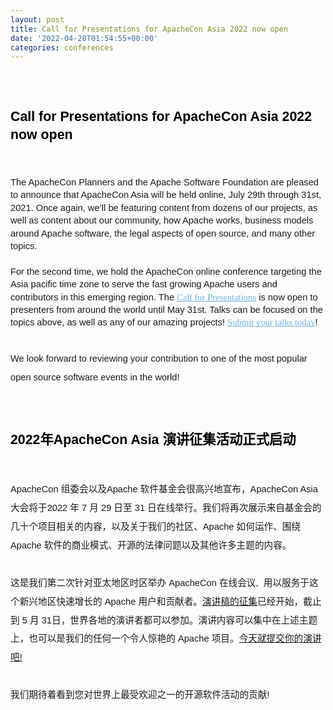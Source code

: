 ```yaml
---
layout: post
title: Call for Presentations for ApacheCon Asia 2022 now open
date: '2022-04-20T01:54:55+00:00'
categories: conferences
---
```

<h1 dir="ltr" style="margin-top: 15pt; margin-bottom: 15pt; font-family: &quot;Helvetica Neue&quot;, Helvetica, Arial, sans-serif; line-height: 1.2; color: rgb(0, 0, 0);"><br></h1><h1 dir="ltr" style="margin-top: 15pt; margin-bottom: 15pt; font-family: &quot;Helvetica Neue&quot;, Helvetica, Arial, sans-serif; line-height: 1.38; color: rgb(0, 0, 0);"><span style="font-size: 16pt; font-family: Arial; background-color: transparent; font-weight: 700; font-variant-numeric: normal; font-variant-east-asian: normal; vertical-align: baseline; white-space: pre-wrap;">Call for Presentations for ApacheCon Asia 2022 now open</span></h1><p dir="ltr" style="margin-top: 0pt; margin-bottom: 0pt; line-height: 2.04;"><span style="font-size: 11pt; font-family: &quot;Microsoft Yahei&quot;; color: rgb(73, 73, 73); background-color: transparent; font-variant-numeric: normal; font-variant-east-asian: normal; vertical-align: baseline; white-space: pre-wrap;">&nbsp;</span></p><p dir="ltr" style="margin-top: 0pt; margin-bottom: 0pt; line-height: 1.4;"><span style="font-size: 11pt; font-family: Arial; background-color: transparent; font-variant-numeric: normal; font-variant-east-asian: normal; vertical-align: baseline; white-space: pre-wrap;">The ApacheCon Planners and the Apache Software Foundation are pleased to announce that ApacheCon Asia will be held online, July 29th through 31st, 2021. Once again, we’ll be featuring content from dozens of our projects, as well as content about our community, how Apache works, business models around Apache software, the legal aspects of open source, and many other topics.</span></p><p dir="ltr" style="margin-top: 0pt; margin-bottom: 0pt; line-height: 1.38;"><span style="font-size: 11pt; font-family: Arial; background-color: transparent; font-variant-numeric: normal; font-variant-east-asian: normal; vertical-align: baseline; white-space: pre-wrap;"></span></p><p dir="ltr" style="margin-top: 0pt; margin-bottom: 0pt; line-height: 1.38;"><span style="font-size: 11pt; font-family: &quot;Microsoft Yahei&quot;; color: rgb(73, 73, 73); background-color: transparent; font-variant-numeric: normal; font-variant-east-asian: normal; vertical-align: baseline; white-space: pre-wrap;">&nbsp;</span></p><p dir="ltr" style="margin-top: 0pt; margin-bottom: 0pt; line-height: 1.38;"><span style="font-size: 11pt; font-family: Arial; background-color: transparent; font-variant-numeric: normal; font-variant-east-asian: normal; vertical-align: baseline; white-space: pre-wrap;">For the second time, we hold the ApacheCon online conference targeting the Asia pacific time zone to serve the fast growing Apache users and contributors in this emerging region. The </span><a href="https://apachecon.com/acasia2022/cfp.html"><span style="font-size: 11pt; font-family: &quot;Microsoft Yahei&quot;; color: rgb(112, 177, 231); background-color: transparent; font-variant-numeric: normal; font-variant-east-asian: normal; text-decoration-line: underline; text-decoration-skip-ink: none; vertical-align: baseline; white-space: pre-wrap;">Call for Presentations</span></a><span style="font-size: 11pt; font-family: Arial; background-color: transparent; font-variant-numeric: normal; font-variant-east-asian: normal; vertical-align: baseline; white-space: pre-wrap;"> is now open to presenters from around the world until May 31st. Talks can be focused on the topics above, as well as any of our amazing projects! </span><a href="https://apachecon.com/acasia2022/cfp.html"><span style="font-size: 11pt; font-family: &quot;Microsoft Yahei&quot;; color: rgb(112, 177, 231); background-color: transparent; font-variant-numeric: normal; font-variant-east-asian: normal; text-decoration-line: underline; text-decoration-skip-ink: none; vertical-align: baseline; white-space: pre-wrap;">Submit your talks today</span></a><span style="font-size: 11pt; font-family: Arial; background-color: transparent; font-variant-numeric: normal; font-variant-east-asian: normal; vertical-align: baseline; white-space: pre-wrap;">!&nbsp;</span></p><p dir="ltr" style="margin-top: 0pt; margin-bottom: 0pt; line-height: 1.38;"><span style="font-size: 11pt; font-family: &quot;Microsoft Yahei&quot;; color: rgb(73, 73, 73); background-color: transparent; font-variant-numeric: normal; font-variant-east-asian: normal; vertical-align: baseline; white-space: pre-wrap;">&nbsp;</span></p><p><span id="docs-internal-guid-5e11f6b2-7fff-6e9b-d8ad-059cf5de59a8"></span></p><p dir="ltr" style="margin-top: 0pt; margin-bottom: 0pt; line-height: 2.04;"><span style="font-size: 11pt; font-family: Arial; background-color: transparent; font-variant-numeric: normal; font-variant-east-asian: normal; vertical-align: baseline; white-space: pre-wrap;">We look forward to reviewing your contribution to one of the most popular open source software events in the world!</span></p><h1 dir="ltr" style="margin-top: 15pt; margin-bottom: 15pt; font-family: &quot;Helvetica Neue&quot;, Helvetica, Arial, sans-serif; line-height: 1.38; color: rgb(0, 0, 0);"><span style="font-size: 16pt; font-family: Arial; background-color: transparent; font-weight: 700; font-variant-numeric: normal; font-variant-east-asian: normal; vertical-align: baseline; white-space: pre-wrap;"><br></span></h1><h1 dir="ltr" style="margin-top: 15pt; margin-bottom: 15pt; font-family: &quot;Helvetica Neue&quot;, Helvetica, Arial, sans-serif; line-height: 1.38; color: rgb(0, 0, 0);"><span style="font-size: 16pt; font-family: Arial; background-color: transparent; font-weight: 700; font-variant-numeric: normal; font-variant-east-asian: normal; vertical-align: baseline; white-space: pre-wrap;">2022年ApacheCon Asia 演讲征集活动正式启动</span></h1><p dir="ltr" style="margin-top: 0pt; margin-bottom: 0pt; line-height: 2.04;"><span style="font-size: 11pt; font-family: &quot;Microsoft Yahei&quot;; color: rgb(73, 73, 73); background-color: transparent; font-variant-numeric: normal; font-variant-east-asian: normal; vertical-align: baseline; white-space: pre-wrap;">&nbsp;</span></p><p dir="ltr" style="margin-top: 0pt; margin-bottom: 0pt; line-height: 2.04;"><span style="font-size: 11pt; font-family: Arial; background-color: transparent; font-variant-numeric: normal; font-variant-east-asian: normal; vertical-align: baseline; white-space: pre-wrap;">ApacheCon 组委会以及Apache 软件基金会很高兴地宣布，ApacheCon Asia 大会将于2022 年 7 月 29 日至 31 日在线举行。我们将再次展示来自基金会的几十个项目相关的内容，以及关于我们的社区、Apache 如何运作、围绕Apache 软件的商业模式、开源的法律问题以及其他许多主题的内容。</span></p><p dir="ltr" style="margin-top: 0pt; margin-bottom: 0pt; line-height: 2.04;"><span style="font-size: 11pt; font-family: Arial; background-color: transparent; font-variant-numeric: normal; font-variant-east-asian: normal; vertical-align: baseline; white-space: pre-wrap;"><br></span></p><p dir="ltr" style="margin-top: 0pt; margin-bottom: 0pt; line-height: 2.04;"><span style="font-size: 11pt; font-family: Arial; background-color: transparent; font-variant-numeric: normal; font-variant-east-asian: normal; vertical-align: baseline; white-space: pre-wrap;">这是我们第二次针对亚太地区时区举办 ApacheCon 在线会议,  用以服务于这个新兴地区快速增长的 Apache 用户和贡献者。<a href="https://apachecon.com/acasia2022/zh/cfp.html" target="_blank">演讲稿的征集</a>已经开始，截止到</span><span style="font-size: 11pt; font-family: Arial; color: rgb(255, 0, 0); background-color: transparent; font-variant-numeric: normal; font-variant-east-asian: normal; vertical-align: baseline; white-space: pre-wrap;"> </span><span style="font-size: 11pt; font-family: Arial; background-color: transparent; font-variant-numeric: normal; font-variant-east-asian: normal; vertical-align: baseline; white-space: pre-wrap;">5 月 31日，世界各地的演讲者都可以参加。演讲内容可以集中在上述主题上，也可以是我们的任何一个令人惊艳的 Apache 项目。<a href="https://apachecon.com/acasia2022/zh/cfp.html" target="_blank">今天就提交你的演讲吧!</a></span></p><p dir="ltr" style="margin-top: 0pt; margin-bottom: 0pt; line-height: 2.04;"><span style="font-size: 11pt; font-family: &quot;Microsoft Yahei&quot;; color: rgb(73, 73, 73); background-color: transparent; font-variant-numeric: normal; font-variant-east-asian: normal; vertical-align: baseline; white-space: pre-wrap;">&nbsp;</span></p><p dir="ltr" style="margin-top: 0pt; margin-bottom: 0pt; line-height: 2.04;"><span style="font-size: 11pt; font-family: Arial; background-color: transparent; font-variant-numeric: normal; font-variant-east-asian: normal; vertical-align: baseline; white-space: pre-wrap;"></span></p><p dir="ltr" style="margin-top: 0pt; margin-bottom: 0pt; line-height: 2.04;"><span style="font-size: 11pt; font-family: Arial; background-color: transparent; font-variant-numeric: normal; font-variant-east-asian: normal; vertical-align: baseline; white-space: pre-wrap;">我们期待着看到您对世界上最受欢迎之一的开源软件活动的贡献!</span></p><div><span style="font-size: 11pt; font-family: Arial; background-color: transparent; font-variant-numeric: normal; font-variant-east-asian: normal; vertical-align: baseline; white-space: pre-wrap;"><br></span></div>
